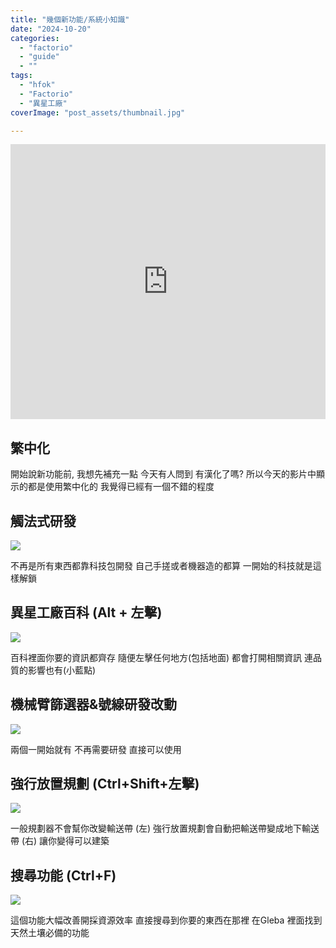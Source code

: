 ```yaml
---
title: "幾個新功能/系統小知識"
date: "2024-10-20"
categories:
  - "factorio"
  - "guide"
  - ""
tags:
  - "hfok"
  - "Factorio"
  - "異星工廠"
coverImage: "post_assets/thumbnail.jpg"

---
```


<!-- Embed -->

<iframe width="100%" height="440" src="https://www.youtube.com/embed/jgx_6sX1ymA" 
  title="YouTube video player" frameborder="0" allow="accelerometer; autoplay;
  clipboard-write; encrypted-media; gyroscope; picture-in-picture; web-share"
  referrerpolicy="strict-origin-when-cross-origin" allowfullscreen></iframe>


<!-- Context -->
## 繁中化
開始說新功能前, 我想先補充一點
今天有人問到 有漢化了嗎?
所以今天的影片中顯示的都是使用繁中化的
我覺得已經有一個不錯的程度


## 觸法式研發

![](post_assets/64920331605ef3bb4033b75ca74e2d78.JPG)

不再是所有東西都靠科技包開發
自己手搓或者機器造的都算
一開始的科技就是這樣解鎖

## 異星工廠百科 (Alt + 左擊)

![](ede4301d2dea1a9d55b6b8dbb6979947.JPG)

百科裡面你要的資訊都齊存
隨便左擊任何地方(包括地面)
都會打開相關資訊
連品質的影響也有(小藍點)

## 機械臂篩選器&號線研發改動

![](f2c2b140044b0b1d132f4175a8860161.JPG)

兩個一開始就有
不再需要研發
直接可以使用

## 強行放置規劃 (Ctrl+Shift+左擊)

![](892f9d620dd0328eae216ed01589380f.JPG)

一般規劃器不會幫你改變輸送帶 (左)
強行放置規劃會自動把輸送帶變成地下輸送帶 (右)
讓你變得可以建築

## 搜尋功能 (Ctrl+F)

![](b31cc25cb1cc0f0c14be16d654d36f8b.JPG)

這個功能大幅改善開採資源效率
直接搜尋到你要的東西在那裡
在Gleba 裡面找到天然土壤必備的功能